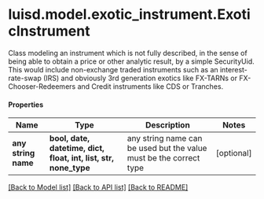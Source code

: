 # luisd.model.exotic_instrument.ExoticInstrument

Class modeling an instrument which is not fully described, in the sense of being able to obtain a price or other analytic result,  by a simple SecurityUid. This would include non-exchange traded instruments such as an interest-rate-swap (IRS) and obviously 3rd generation exotics  like FX-TARNs or FX-Chooser-Redeemers and Credit instruments like CDS or Tranches.

#### Properties
Name | Type | Description | Notes
------------ | ------------- | ------------- | -------------
**any string name** | **bool, date, datetime, dict, float, int, list, str, none_type** | any string name can be used but the value must be the correct type | [optional]

[[Back to Model list]](../../README.md#documentation-for-models) [[Back to API list]](../../README.md#documentation-for-api-endpoints) [[Back to README]](../../README.md)


